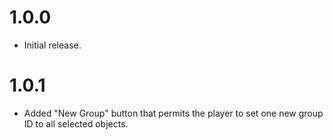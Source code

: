 # 1.0.0

- Initial release.

# 1.0.1

- Added "New Group" button that permits the player to set one new group ID to all selected objects.
